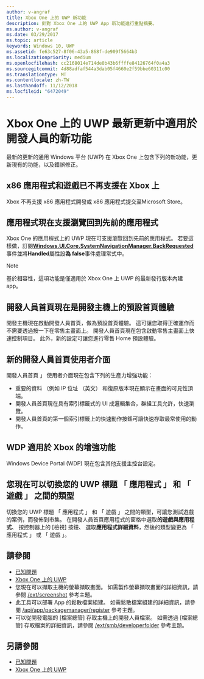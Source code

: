 ```yaml
---
author: v-angraf
title: Xbox One 上的 UWP 新功能
description: 針對 Xbox One 上的 UWP App 新功能進行重點摘要。
ms.author: v-angraf
ms.date: 03/29/2017
ms.topic: article
keywords: Windows 10, UWP
ms.assetid: fe63c527-8f06-43a5-868f-de909f5664b3
ms.localizationpriority: medium
ms.openlocfilehash: cc2168014e714de0b43b6ffffe84126764f0a4a3
ms.sourcegitcommit: 4d88adfaf544a3dab05f4660e2f59bbe60311c00
ms.translationtype: MT
ms.contentlocale: zh-TW
ms.lasthandoff: 11/12/2018
ms.locfileid: "6472049"
---
```

# <a name="whats-new-for-developers-in-the-latest-update-of-uwp-on-xbox-one"></a>Xbox One 上的 UWP 最新更新中適用於開發人員的新功能

最新的更新的通用 Windows 平台 (UWP) 在 Xbox One 上包含下列的新功能，更新現有的功能，以及錯誤修正。

## <a name="x86-apps-and-games-are-no-longer-supported-on-xbox"></a>x86 應用程式和遊戲已不再支援在 Xbox 上  
Xbox 不再支援 x86 應用程式開發或 x86 應用程式提交至Microsoft Store。

## <a name="apps-can-now-support-navigating-back-to-the-previous-app"></a>應用程式現在支援瀏覽回到先前的應用程式 
Xbox One 的應用程式上的 UWP 現在可支援瀏覽回到先前的應用程式。 若要這樣做，訂閱[**Windows.UI.Core.SystemNavigationManager.BackRequested**](https://msdn.microsoft.com/library/windows/apps/dn893595)事件並將**Handled**屬性設**為 false**事件處理常式中。

> [!NOTE]
> 基於相容性，這項功能是僅適用於 Xbox One 上 UWP 的最新發行版本內建 app。 

## <a name="dev-home-is-now-the-default-home-experience-on-development-consoles"></a>開發人員首頁現在是開發主機上的預設首頁體驗
開發主機現在啟動開發人員首頁，做為預設首頁體驗。 這可讓您取得正確運作而不需要透過按一下在零售主畫面上。 開發人員首頁現在包含啟動零售主畫面上快速控制項目。 此外，新的設定可讓您進行零售 Home 預設體驗。 

## <a name="new-dev-home-user-interface"></a>新的開發人員首頁使用者介面
開發人員首頁 」 使用者介面現在包含下列的生產力增強功能：
 - 重要的資料 （例如 IP 位址 （英文） 和復原版本現在顯示在畫面的可見性頂端。 
 - 開發人員首頁現在具有索引標籤式的 UI 成邏輯集合，群組工具允許，快速瀏覽。
 - 開發人員首頁的第一個索引標籤上的快速動作按鈕可讓快速存取最常使用的動作。 

## <a name="wdp-for-xbox-enhancements"></a>WDP 適用於 Xbox 的增強功能
Windows Device Portal (WDP) 現在包含其他支援主控台設定。 

## <a name="you-can-now-switch-the-type-of-your-uwp-title-between-app-and-game"></a>您現在可以切換您的 UWP 標題 「 應用程式 」 和 「 遊戲 」 之間的類型
切換您的 UWP 標題 「 應用程式 」 和 「 遊戲 」 之間的類型，可讓您測試遊戲的案例，而發佈到市集。 在開發人員首頁應用程式的窗格中選取**的遊戲與應用程式**、 按控制器上的 [檢視] 按鈕、 選取**應用程式詳細資料**，然後的類型變更為 「 應用程式 」 或 「 遊戲 」。

## <a name="see-also"></a>請參閱
- [已知問題](known-issues.md)
- [Xbox One 上的 UWP](index.md)
 - 您現在可以擷取主機的螢幕擷取畫面。 如需製作螢幕擷取畫面的詳細資訊，請參閱 [/ext/screenshot](wdp-media-capture-api.md) 參考主題。
 - 此工具可以部署 App 的鬆散檔案組建。 如需鬆散檔案組建的詳細資訊，請參閱 [/api/app/packagemanager/register](wdp-loose-folder-register-api.md) 參考主題。
 - 可以從開發電腦的 [檔案總管] 存取主機上的開發人員檔案。 如需透過 [檔案總管] 存取檔案的詳細資訊，請參閱 [/ext/smb/developerfolder](wdp-smb-api.md) 參考主題。

## <a name="see-also"></a>另請參閱
- [已知問題](known-issues.md)
- [Xbox One 上的 UWP](index.md)
